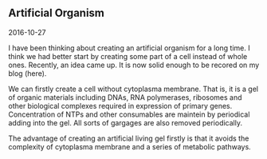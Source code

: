 ## Artificial Organism

2016-10-27

I have been thinking about creating an artificial organism for a long time. I think we had better start by creating some part of a cell instead of whole ones. Recently, an idea came up. It is now solid enough to be recored on my blog (here). 

We can firstly create a cell without cytoplasma membrane. That is, it is a gel of organic materials including DNAs, RNA polymerases, ribosomes and other biological complexes required in expression of primary genes. Concentration of NTPs and other consumables are maintein by periodical adding into the gel. All sorts of gargages are also removed periodically.

The advantage of creating an artificial living gel firstly is that it avoids the complexity of cytoplasma membrane and a series of metabolic pathways. 
